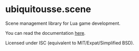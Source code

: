 # ubiquitousse.scene

Scene management library for Lua game development.

You can read the documentation [here](https://reuh.github.io/ubiquitousse/modules/scene.html).

Licensed under ISC (equivalent to MIT/Expat/Simplified BSD).
